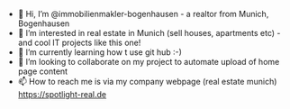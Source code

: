 - 👋 Hi, I’m @immobilienmakler-bogenhausen - a realtor from Munich, Bogenhausen
- 👀 I’m interested in real estate in Munich (sell houses, apartments etc)  - and cool IT projects like this one!
- 🌱 I’m currently learning how t use git hub :-)
- 💞️ I’m looking to collaborate on my project to automate upload of home page content
- 📫 How to reach me is via my company webpage (real estate munich) https://spotlight-real.de



